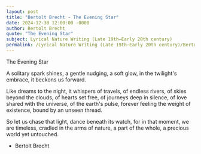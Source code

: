 ```yaml
---
layout: post
title: "Bertolt Brecht - The Evening Star"
date: 2024-12-30 12:00:00 -0000
author: Bertolt Brecht
quote: "The Evening Star"
subject: Lyrical Nature Writing (Late 19th–Early 20th century)
permalink: /Lyrical Nature Writing (Late 19th–Early 20th century)/Bertolt Brecht/Bertolt Brecht - The Evening Star
---
```


The Evening Star

A solitary spark shines,
a gentle nudging, a soft glow,
in the twilight's embrace,
it beckons us forward.

Like dreams to the night,
it whispers of travels,
of endless rivers,
of skies beyond the clouds,
of hearts set free,
of journeys deep in silence,
of love shared with the universe,
of the earth's pulse,
forever feeling the weight of existence,
bound by an unseen thread.

So let us chase that light,
dance beneath its watch,
for in that moment,
we are timeless,
cradled in the arms of nature,
a part of the whole,
a precious world yet untouched.

- Bertolt Brecht
